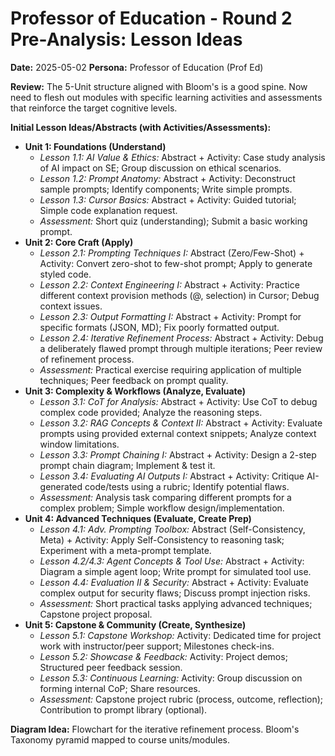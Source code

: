 # Professor of Education - Round 2 Pre-Analysis: Lesson Ideas

**Date:** 2025-05-02
**Persona:** Professor of Education (Prof Ed)

**Review:** The 5-Unit structure aligned with Bloom's is a good spine. Now need to flesh out modules with specific learning activities and assessments that reinforce the target cognitive levels.

**Initial Lesson Ideas/Abstracts (with Activities/Assessments):**

*   **Unit 1: Foundations (Understand)**
    *   *Lesson 1.1: AI Value & Ethics:* Abstract + Activity: Case study analysis of AI impact on SE; Group discussion on ethical scenarios.
    *   *Lesson 1.2: Prompt Anatomy:* Abstract + Activity: Deconstruct sample prompts; Identify components; Write simple prompts.
    *   *Lesson 1.3: Cursor Basics:* Abstract + Activity: Guided tutorial; Simple code explanation request.
    *   *Assessment:* Short quiz (understanding); Submit a basic working prompt.
*   **Unit 2: Core Craft (Apply)**
    *   *Lesson 2.1: Prompting Techniques I:* Abstract (Zero/Few-Shot) + Activity: Convert zero-shot to few-shot prompt; Apply to generate styled code.
    *   *Lesson 2.2: Context Engineering I:* Abstract + Activity: Practice different context provision methods (@, selection) in Cursor; Debug context issues.
    *   *Lesson 2.3: Output Formatting I:* Abstract + Activity: Prompt for specific formats (JSON, MD); Fix poorly formatted output.
    *   *Lesson 2.4: Iterative Refinement Process:* Abstract + Activity: Debug a deliberately flawed prompt through multiple iterations; Peer review of refinement process.
    *   *Assessment:* Practical exercise requiring application of multiple techniques; Peer feedback on prompt quality.
*   **Unit 3: Complexity & Workflows (Analyze, Evaluate)**
    *   *Lesson 3.1: CoT for Analysis:* Abstract + Activity: Use CoT to debug complex code provided; Analyze the reasoning steps.
    *   *Lesson 3.2: RAG Concepts & Context II:* Abstract + Activity: Evaluate prompts using provided external context snippets; Analyze context window limitations.
    *   *Lesson 3.3: Prompt Chaining I:* Abstract + Activity: Design a 2-step prompt chain diagram; Implement & test it.
    *   *Lesson 3.4: Evaluating AI Outputs I:* Abstract + Activity: Critique AI-generated code/tests using a rubric; Identify potential flaws.
    *   *Assessment:* Analysis task comparing different prompts for a complex problem; Simple workflow design/implementation.
*   **Unit 4: Advanced Techniques (Evaluate, Create Prep)**
    *   *Lesson 4.1: Adv. Prompting Toolbox:* Abstract (Self-Consistency, Meta) + Activity: Apply Self-Consistency to reasoning task; Experiment with a meta-prompt template.
    *   *Lesson 4.2/4.3: Agent Concepts & Tool Use:* Abstract + Activity: Diagram a simple agent loop; Write prompt for simulated tool use.
    *   *Lesson 4.4: Evaluation II & Security:* Abstract + Activity: Evaluate complex output for security flaws; Discuss prompt injection risks.
    *   *Assessment:* Short practical tasks applying advanced techniques; Capstone project proposal.
*   **Unit 5: Capstone & Community (Create, Synthesize)**
    *   *Lesson 5.1: Capstone Workshop:* Activity: Dedicated time for project work with instructor/peer support; Milestones check-ins.
    *   *Lesson 5.2: Showcase & Feedback:* Activity: Project demos; Structured peer feedback session.
    *   *Lesson 5.3: Continuous Learning:* Activity: Group discussion on forming internal CoP; Share resources.
    *   *Assessment:* Capstone project rubric (process, outcome, reflection); Contribution to prompt library (optional).

**Diagram Idea:** Flowchart for the iterative refinement process. Bloom's Taxonomy pyramid mapped to course units/modules. 